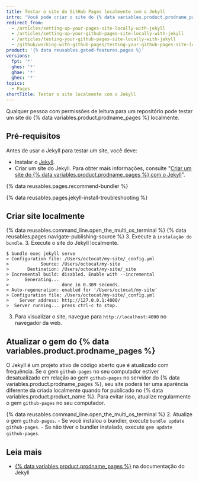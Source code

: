 ```yaml
---
title: Testar o site do GitHub Pages localmente com o Jekyll
intro: 'Você pode criar o site do {% data variables.product.prodname_pages %} localmente para visualizar e testar as alterações nele.'
redirect_from:
  - /articles/setting-up-your-pages-site-locally-with-jekyll
  - /articles/setting-up-your-github-pages-site-locally-with-jekyll
  - /articles/testing-your-github-pages-site-locally-with-jekyll
  - /github/working-with-github-pages/testing-your-github-pages-site-locally-with-jekyll
product: '{% data reusables.gated-features.pages %}'
versions:
  fpt: '*'
  ghes: '*'
  ghae: '*'
  ghec: '*'
topics:
  - Pages
shortTitle: Testar o site localmente com o Jekyll
---
```


Qualquer pessoa com permissões de leitura para um repositório pode testar um site do {% data variables.product.prodname_pages %} localmente.

## Pré-requisitos

Antes de usar o Jekyll para testar um site, você deve:
  - Instalar o [Jekyll](https://jekyllrb.com/docs/installation/).
  - Criar um site do Jekyll. Para obter mais informações, consulte "[Criar um site do {% data variables.product.prodname_pages %} com o Jekyll](/articles/creating-a-github-pages-site-with-jekyll)".

{% data reusables.pages.recommend-bundler %}

{% data reusables.pages.jekyll-install-troubleshooting %}

## Criar site localmente

{% data reusables.command_line.open_the_multi_os_terminal %}
{% data reusables.pages.navigate-publishing-source %}
3. Execute a `instalação do bundle`.
3. Execute o site do Jekyll localmente.
  ```shell
  $ bundle exec jekyll serve
  > Configuration file: /Users/octocat/my-site/_config.yml
  >            Source: /Users/octocat/my-site
  >       Destination: /Users/octocat/my-site/_site
  > Incremental build: disabled. Enable with --incremental
  >      Generating...
  >                    done in 0.309 seconds.
  > Auto-regeneration: enabled for '/Users/octocat/my-site'
  > Configuration file: /Users/octocat/my-site/_config.yml
  >    Server address: http://127.0.0.1:4000/
  >  Server running... press ctrl-c to stop.
  ```
3. Para visualizar o site, navegue para `http://localhost:4000` no navegador da web.

## Atualizar o gem do {% data variables.product.prodname_pages %}

O Jekyll é um projeto ativo de código aberto que é atualizado com frequência. Se o gem `github-pages` no seu computador estiver desatualizado em relação ao gem `github-pages` no servidor do {% data variables.product.prodname_pages %}, seu site poderá ter uma aparência diferente da criada localmente quando for publicado no {% data variables.product.product_name %}. Para evitar isso, atualize regularmente o gem `github-pages` no seu computador.

{% data reusables.command_line.open_the_multi_os_terminal %}
2. Atualize o gem `github-pages`.
    - Se você instalou o bundler, execute `bundle update github-pages`.
    - Se não tiver o bundler instalado, execute `gem update github-pages`.

## Leia mais

- [{% data variables.product.prodname_pages %}](http://jekyllrb.com/docs/github-pages/) na documentação do Jekyll
